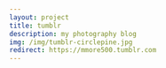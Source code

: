 ```yaml
---
layout: project
title: tumblr
description: my photography blog
img: /img/tumblr-circlepine.jpg
redirect: https://mmore500.tumblr.com
---
```

